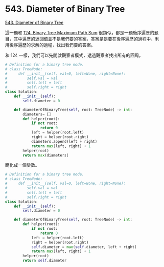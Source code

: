 # 543. Diameter of Binary Tree

[543. Diameter of Binary Tree](https://leetcode.com/problems/diameter-of-binary-tree/)

這一題和 [124. Binary Tree Maximum Path Sum](binary-tree-maximum-path-sum.md) 很類似，都是一題後序遍歷的題目，其中遍歷的返回值並不是我們要的答案，答案是是要在後序遍歷的過程中，利用後序遍歷的求解的過程，找出我們要的答案。

和 124 一樣，我們可以先開啟觀察者模式，透過觀察者找出所有的圓周。

```python
# Definition for a binary tree node.
# class TreeNode:
#     def __init__(self, val=0, left=None, right=None):
#         self.val = val
#         self.left = left
#         self.right = right
class Solution:
    def __init__(self):
        self.diameter = 0

    def diameterOfBinaryTree(self, root: TreeNode) -> int:
        diameters= []
        def helper(root):
            if not root:
                return 0
            left = helper(root.left)
            right = helper(root.right)
            diameters.append(left + right)
            return max(left, right) + 1
        helper(root)
        return max(diameters)
```

簡化成一個變數。

```python
# Definition for a binary tree node.
# class TreeNode:
#     def __init__(self, val=0, left=None, right=None):
#         self.val = val
#         self.left = left
#         self.right = right
class Solution:
    def __init__(self):
        self.diameter = 0

    def diameterOfBinaryTree(self, root: TreeNode) -> int:
        def helper(root):
            if not root:
                return 0
            left = helper(root.left)
            right = helper(root.right)
            self.diameter = max(self.diameter, left + right)
            return max(left, right) + 1
        helper(root)
        return self.diameter
```

